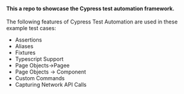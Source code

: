 <h4> This a repo to showcase the Cypress test automation framework. </h4>
     The following features of Cypress Test Automation are used in these example test cases:
<ul>
  <li>Assertions </li>
  <li>Aliases </li>  
  <li>Fixtures</li>
  <li>Typescript Support </li>
  <li>Page Objects->Pagee</li>
  <li>Page Objects -> Component</li>
  <li>Custom Commands </li>
  <li>Capturing Network API Calls</li>
</ul>
